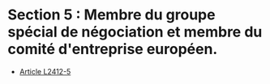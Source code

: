 # Section 5 : Membre du groupe spécial de négociation et membre du comité d'entreprise européen.

* [Article L2412-5](./LEGIARTI000024026924.md)
